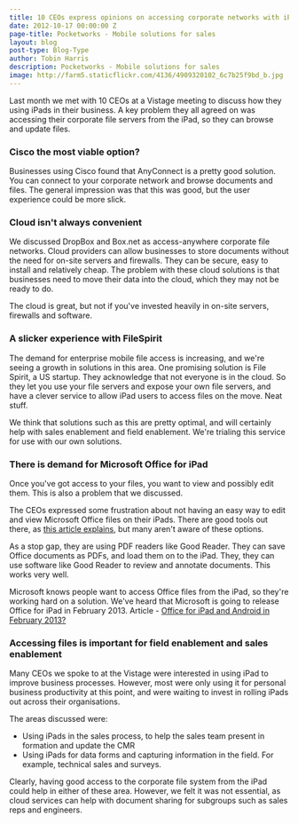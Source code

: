 ```yaml
---
title: 10 CEOs express opinions on accessing corporate networks with iPad
date: 2012-10-17 00:00:00 Z
page-title: Pocketworks - Mobile solutions for sales
layout: blog
post-type: Blog-Type
author: Tobin Harris
description: Pocketworks - Mobile solutions for sales
image: http://farm5.staticflickr.com/4136/4909320102_6c7b25f9bd_b.jpg
---
```


Last month we met with 10 CEOs at a Vistage meeting to discuss how they using iPads in their business. A key problem they all agreed on was accessing their corporate file servers from the iPad, so they can browse and update files.

<!--more-->

### Cisco the most viable option?

Businesses using Cisco found that AnyConnect is a pretty good solution. You can connect to your corporate network and browse documents and files. The general impression was that this was good, but the user experience could be more slick.

### Cloud isn't always convenient

We discussed DropBox and Box.net as access-anywhere corporate file networks. Cloud providers can allow businesses to store documents without the need for on-site servers and firewalls. They can be secure, easy to install and relatively cheap.  The problem with these cloud solutions is that businesses need to move their data into the cloud, which they may not be ready to do.

The cloud is great, but not if you've invested heavily in on-site servers, firewalls and software.

### A slicker experience with FileSpirit

The demand for enterprise mobile file access is increasing, and we're seeing a growth in solutions in this area. One promising solution is File Spirit, a US startup. They acknowledge that not everyone is in the cloud. So they let you use your file servers and expose your own file servers, and have a clever service to allow iPad users to access files on the move. Neat stuff.

We think that solutions such as this are pretty optimal, and will certainly help with sales enablement and field enablement. We're trialing this service for use with our own solutions.

### There is demand for Microsoft Office for iPad

Once you've got access to your files, you want to view and possibly edit them. This is also a problem that we discussed.

The CEOs expressed some frustration about not having an easy way to edit and view Microsoft Office files on their iPads. There are good tools out there, as [this article explains](http://www.macworld.com/article/1168325/editing_excel_files_on_an_ipad.html), but many aren't aware of these options.

As a stop gap, they are using PDF readers like Good Reader. They can save Office documents as PDFs, and load them on to the iPad. They, they can use software like Good Reader to review and annotate documents. This works very well.

Microsoft knows people want to access Office files from the iPad, so they're working hard on a solution. We've heard that Microsoft is going to release Office for iPad in February 2013. Article - [Office for iPad and Android in February 2013?](http://www.theverge.com/2012/10/10/3483076/office-for-ipad-ios-android-2013)

### Accessing files is important for field enablement and sales enablement

Many CEOs we spoke to at the Vistage were interested in using iPad to improve business processes. However, most were only using it for personal business productivity at this point, and were waiting to invest in rolling iPads out across their organisations.

The areas discussed were:

* Using iPads in the sales process, to help the sales team present in formation and update the CMR
* Using iPads for data forms and capturing information in the field. For example, technical sales and surveys.

Clearly, having good access to the corporate file system from the iPad could help in either of these area. However, we felt it was not essential, as cloud services can help with document sharing for subgroups such as sales reps and engineers.

